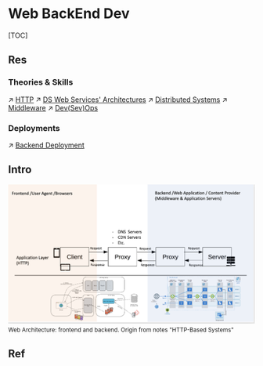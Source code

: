 # Web BackEnd Dev

[TOC]



## Res
### Theories & Skills
↗ [HTTP](../../🔑%20CS_Core/🏎️%20Computer%20Networking/📌%20Computer%20Networking%20Basics/0x01%20Application%20Layer/🔥%20Web%20(WWW)/HTTP/HTTP.md)
↗ [DS Web Services' Architectures](../../🔑%20CS_Core/🍕%20Database%20System/⚜️%20Database%20System%20Design/DS%20Web%20Services'%20Architectures.md)
↗ [Distributed Systems](../🧠%20System%20Architecture%20Design/♟️%20Distributed%20Systems/Distributed%20Systems.md)
↗ [Middleware](../🖖🏾%20Middleware/Middleware.md)
↗ [Dev(Sev)Ops](../../🌁%20Cloud%20Native/🧘🏻%20Dev(Sec)Ops/Dev(Sev)Ops.md)


### Deployments
↗ [Backend Deployment](../👁️%20Operations%20Management/🛬%20Deployment/Backend%20Deployment/Backend%20Deployment.md)



## Intro
![](../../../Assets/Pics/Screenshot%202023-03-19%20at%203.39.35%20PM.png)
<small>Web Architecture: frontend and backend. Origin from notes "HTTP-Based Systems"</small>



## Ref

